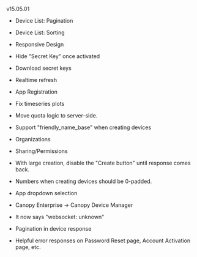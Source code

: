 v15.05.01

- Device List: Pagination
- Device List: Sorting
- Responsive Design
- Hide "Secret Key" once activated 
- Download secret keys
- Realtime refresh
- App Registration
- Fix timeseries plots
- Move quota logic to server-side.
- Support "friendly_name_base" when creating devices
- Organizations
- Sharing/Permissions
- With large creation, disable the "Create button" until response comes back.
- Numbers when creating devices should be 0-padded.
- App dropdown selection
- Canopy Enterprise -> Canopy Device Manager
- It now says "websocket: unknown"

- Pagination in device response
- Helpful error responses on Password Reset page, Account Activation page, etc.
